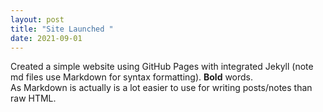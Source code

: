 ```yaml
---
layout: post
title: "Site Launched "
date: 2021-09-01
---
```

Created a simple website using GitHub Pages with integrated Jekyll (note md files use Markdown for syntax formatting).  **Bold** words.  
As Markdown is actually is a lot easier to use for writing posts/notes than raw HTML.
